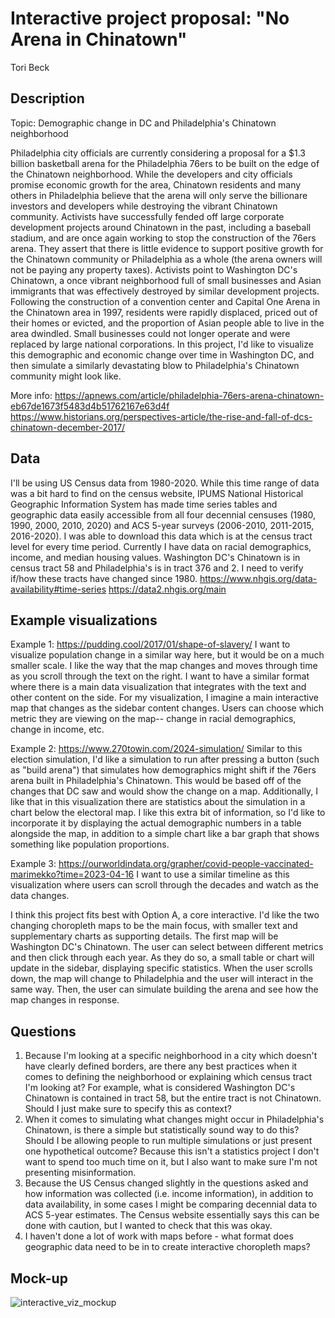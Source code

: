 # Interactive project proposal: "No Arena in Chinatown"
Tori Beck

## Description
Topic: Demographic change in DC and Philadelphia's Chinatown neighborhood

Philadelphia city officials are currently considering a proposal for a $1.3 billion basketball 
arena for the Philadelphia 76ers to be built on the edge of the Chinatown neighborhood.  While the developers
and city officials promise economic growth for the area, Chinatown residents and many others in Philadelphia
believe that the arena will only serve the billionare investors and developers while destroying the vibrant Chinatown community.
Activists have successfully fended off large corporate development projects around Chinatown in the past, including a 
baseball stadium, and are once again working to stop the construction of the 76ers arena.  They assert that there is 
little evidence to support positive growth for the Chinatown community or Philadelphia as a whole (the arena owners will not be paying any property taxes).  Activists point to
Washington DC's Chinatown, a once vibrant neighborhood full of small businesses and Asian immigrants that was
effectively destroyed by similar development projects. Following the construction of a convention center and 
Capital One Arena in the Chinatown area in 1997, residents were rapidly displaced, priced out of their homes 
or evicted, and the proportion of Asian people able to live in the area dwindled. Small businesses could not longer
operate and were replaced by large national corporations.  In this project, I'd like to visualize this
demographic and economic change over time in Washington DC, and then simulate a similarly devastating blow
to Philadelphia's Chinatown community might look like.

More info:
https://apnews.com/article/philadelphia-76ers-arena-chinatown-eb67de1673f5483d4b51762167e63d4f
https://www.historians.org/perspectives-article/the-rise-and-fall-of-dcs-chinatown-december-2017/

## Data
I'll be using US Census data from 1980-2020.  While this time range of data was a bit hard to find on the census website, 
IPUMS National Historical Geographic Information System has made time series tables and geographic data easily 
accessible from all four decennial censuses (1980, 1990, 2000, 2010, 2020) and ACS 5-year surveys (2006-2010, 2011-2015, 2016-2020).
I was able to download this data which is at the census tract level for every time period.  Currently I have data on racial demographics,
income, and median housing values.  Washington DC's Chinatown is in census tract 58 and Philadelphia's is in tract 376 and 2.  I need to verify if/how these tracts have changed since 1980.
https://www.nhgis.org/data-availability#time-series
https://data2.nhgis.org/main

## Example visualizations

Example 1: https://pudding.cool/2017/01/shape-of-slavery/
I want to visualize population change in a similar way here, but it would be on a much smaller scale.
I like the way that the map changes and moves through time as you scroll through the text on the right.  I want to have a similar format where
there is a main data visualization that integrates with the text and other content on the side.  For my visualization, I imagine a main interactive map that changes as the sidebar content changes.  Users can choose which metric they are viewing on the map-- change in racial demographics, change in income, etc.  

Example 2: https://www.270towin.com/2024-simulation/
Similar to this election simulation, I'd like a simulation to run after pressing a button (such as "build arena") that simulates how demographics might shift if the 76ers arena built in Philadelphia's Chinatown.  This would be based off of the changes that DC saw and would show the change on
a map.  Additionally, I like that in this visualization there are statistics about the simulation in a chart below the electoral map.  I like this extra bit of information, so I'd like to incorporate it by displaying the actual demographic numbers in a table alongside the map, in addition to a simple chart like a bar graph that shows something like population proportions.  

Example 3: https://ourworldindata.org/grapher/covid-people-vaccinated-marimekko?time=2023-04-16
I want to use a similar timeline as this visualization where users can scroll through the decades and watch as the data changes.

I think this project fits best with Option A, a core interactive.  I'd like the two changing choropleth maps to be the main focus, with smaller
text and supplementary charts as supporting details.  The first map will be Washington DC's Chinatown.  The user can select between different metrics
and then click through each year.  As they do so, a small table or chart will update in the sidebar, displaying specific statistics.  When the user scrolls down, the map will change to Philadelphia and the user will interact in the same way.  Then, the user can simulate building the arena and see how the map changes in response.  

## Questions
1. Because I'm looking at a specific neighborhood in a city which doesn't have clearly defined borders, are there any best practices when it comes to defining the neighborhood or explaining which census tract I'm looking at?  For example, what is considered Washington DC's Chinatown is contained in tract 58, but the entire tract is not Chinatown.  Should I just make sure to specify this as context?
2. When it comes to simulating what changes might occur in Philadelphia's Chinatown, is there a simple but statistically sound way to do this?  Should I be allowing people to run multiple simulations or just present one hypothetical outcome?  Because this isn't a statistics project I don't want to spend too much time on it, but I also want to make sure I'm not presenting misinformation.
3. Because the US Census changed slightly in the questions asked and how information was collected (i.e. income information), in addition to data availability, in some cases I might be comparing decennial data to ACS 5-year estimates.  The Census website essentially says this can be done with caution, but I wanted to check that this was okay.
4. I haven't done a lot of work with maps before - what format does geographic data need to be in to create interactive choropleth maps?

## Mock-up
![interactive_viz_mockup](https://github.com/user-attachments/assets/9471ab83-1f37-4ff9-a255-08ba238754a9)

